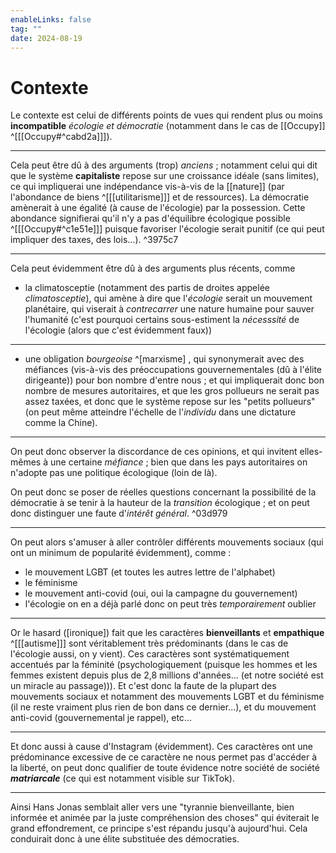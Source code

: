 ```yaml
---
enableLinks: false
tag: ""
date: 2024-08-19
---
```

# Contexte
Le contexte est celui de différents points de vues qui rendent plus ou moins **incompatible** *écologie et démocratie* (notamment dans le cas de [[Occupy]] ^[[[Occupy#^cabd2a]]]).

---
Cela peut être dû à des arguments (trop) *anciens* ; notamment celui qui dit que le système **capitaliste** repose sur une croissance idéale (sans limites), ce qui impliquerai une indépendance vis-à-vis de la [[nature]] (par l'abondance de biens ^[[[utilitarisme]]] et de ressources). La démocratie amènerait à une égalité (à cause de l'écologie) par la possession. Cette abondance signifierai qu'il n'y a pas d'équilibre écologique possible ^[[[Occupy#^c1e51e]]] puisque favoriser l'écologie serait punitif (ce qui peut impliquer des taxes, des lois...). ^3975c7

---
Cela peut évidemment être dû à des arguments plus récents, comme
- la climatosceptie (notamment des partis de droites appelée *climatosceptie*), qui amène à dire que l'*écologie* serait un mouvement planétaire, qui viserait à *contrecarrer* une nature humaine pour sauver l'humanité (c'est pourquoi certains sous-estiment la *nécesssité* de l'écologie (alors que c'est évidemment faux))

---
- une obligation *bourgeoise* ^[marxisme] , qui synonymerait avec des méfiances (vis-à-vis des préoccupations gouvernementales (dû à l'élite dirigeante)) pour bon nombre d'entre nous ; et qui impliquerait donc bon nombre de mesures autoritaires, et que les gros pollueurs ne serait pas assez taxées, et donc que le système repose sur les "petits pollueurs" (on peut même atteindre l'échelle de l'*individu* dans une dictature comme la Chine).

---
On peut donc observer la discordance de ces opinions, et qui invitent elles-mêmes à une certaine *méfiance* ; bien que dans les pays autoritaires on n'adopte pas une politique écologique (loin de là). 

On peut donc se poser de réelles questions concernant la possibilité de la démocratie à se tenir à la hauteur de la *transition* écologique ; et on peut donc distinguer une faute d'*intérêt général*. ^03d979

---
On peut alors s'amuser à aller contrôler différents mouvements sociaux (qui ont un minimum de popularité évidemment), comme : 
- le mouvement LGBT (et toutes les autres lettre de l'alphabet)
- le féminisme
- le mouvement anti-covid (oui, oui la campagne du gouvernement)
- l'écologie on en a déjà parlé donc on peut très *temporairement* oublier

---
Or le hasard ([ironique]) fait que les caractères **bienveillants** et **empathique** ^[[[autisme]]] sont véritablement très prédominants (dans le cas de l'écologie aussi, on y vient). Ces caractères sont systématiquement accentués par la féminité (psychologiquement (puisque les hommes et les femmes existent depuis plus de 2,8 millions d'années... (et notre société est un miracle au passage))).
Et c'est donc la faute de la plupart des mouvements sociaux et notamment des mouvements LGBT et du féminisme (il ne reste vraiment plus rien de bon dans ce dernier...), et du mouvement anti-covid (gouvernemental je rappel), etc... 

---
Et donc aussi à cause d'Instagram (évidemment).
Ces caractères ont une prédominance excessive de ce caractère ne nous permet pas d'accéder à la liberté, on peut donc qualifier de toute évidence notre société de société ***matriarcale*** (ce qui est notamment visible sur TikTok).

---
Ainsi Hans Jonas semblait aller vers une "tyrannie bienveillante, bien informée et animée par la juste compréhension des choses" qui éviterait le grand effondrement, ce principe s'est répandu jusqu'à aujourd'hui. Cela conduirait donc à une élite substituée des démocraties. 